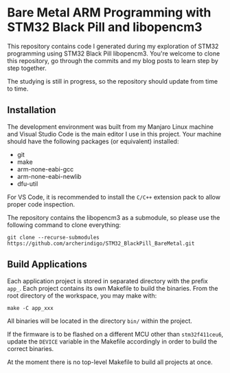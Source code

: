 # Bare Metal ARM Programming with STM32 Black Pill and libopencm3

This repository contains code I generated during my exploration of STM32 programming using STM32 Black Pill libopencm3. You're welcome to clone this repository, go through the commits and my blog posts to learn step by step together.

The studying is still in progress, so the repository should update from time to time.

## Installation

The development environment was built from my Manjaro Linux machine and Visual Studio Code is the main editor I use in this project. Your machine should have the following packages (or equivalent) installed:

- git
- make
- arm-none-eabi-gcc
- arm-none-eabi-newlib
- dfu-util

For VS Code, it is recommended to install the `C/C++` extension pack to allow proper code inspection.

The repository contains the libopencm3 as a submodule, so please use the following command to clone everything:

```
git clone --recurse-submodules https://github.com/archerindigo/STM32_BlackPill_BareMetal.git
```

## Build Applications

Each application project is stored in separated directory with the prefix `app_`. Each project contains its own Makefile to build the binaries. From the root directory of the workspace, you may make with:

```
make -C app_xxx
```

All binaries will be located in the directory `bin/` within the project.

If the firmware is to be flashed on a different MCU other than `stm32f411ceu6`, update the `DEVICE` variable in the Makefile accordingly in order to build the correct binaries.

At the moment there is no top-level Makefile to build all projects at once.

